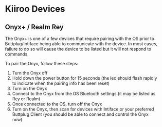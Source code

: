 # Kiiroo Devices

## Onyx+ / Realm Rey

The Onyx+ is one of a few devices that require pairing with the OS prior to Buttplug/Intiface being able to communicate with the device. In most cases, failure to do so will cause the device to be listed but it will not respond to commands.

To pair the Onyx, follow these steps:

1. Turn the Onyx off
2. Hold down the power button for 15 seconds (the led should flash rapidly to indicate when the pairing info has been reset)
3. Turn on the Onyx
4. Connect to the Onyx from the OS Bluetooth settings (it may be listed as Rey or Realm)
5. Once connected to the OS, turn off the Onyx
6. Turn on the Onyx, then scan for devices with Intiface or your preferred Buttplug Client (you should be able to connect and control the Onyx now)

